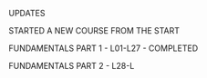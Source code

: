 UPDATES

STARTED A NEW COURSE FROM THE START

FUNDAMENTALS PART 1 - L01-L27 - COMPLETED

FUNDAMENTALS PART 2 - L28-L

